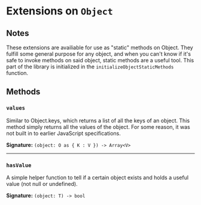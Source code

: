 # Extensions on `Object`

## Notes

These extensions are availiable for use as "static" methods on Object.
They fulfill some general purpose for any object, and when you can't know if it's safe to invoke methods on said object, static methods are a useful tool.
This part of the library is initialized in the `initializeObjectStaticMethods` function.

## Methods

### `values`
Similar to Object.keys, which returns a list of all the keys of an object.
This method simply returns all the values of the object.
For some reason, it was not built in to earlier JavaScript specifications.

**Signature:** `(object: O as { K : V }) -> Array<V>`

---

### `hasValue`
A simple helper function to tell if a certain object exists and holds a useful value (not null or undefined).

**Signature:** `(object: T) -> bool`
